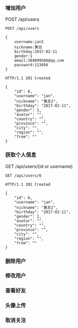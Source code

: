 ### 增加用户

POST /api/users

```
POST /api/users

{
    username:jan2
    nickname:黄总
    birthday:2017-02-11
    gender:1
    email:384099566@qq.com
    password:123456
}

HTTP/1.1 201 Created

{
    "id": 6,
    "username": "jan",
    "nickname": "黄总2",
    "birthday": "2017-02-11",
    "gender": 1,
    "avatar": "",
    "country": "",
    "province": "",
    "city": "",
    "region": "",
    "from": ""
}
```

### 获取个人信息

GET /api/users/{id or username}

```
GET /api/users/6

HTTP/1.1 201 Created

{
    "id": 6,
    "username": "jan",
    "nickname": "黄总2",
    "birthday": "2017-02-11",
    "gender": 1,
    "avatar": "",
    "country": "",
    "province": "",
    "city": "",
    "region": "",
    "from": ""
}
```

### 删除用户

### 修改用户

### 查看好友

### 头像上传

### 取消关注